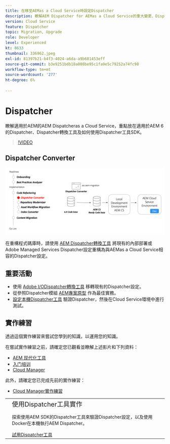 ```yaml
---
title: 在移至AEMas a Cloud Service時設定Dispatcher
description: 瞭解AEM Dispatcher for AEMas a Cloud Service的重大變更、Dispatcher轉換工具以及如何使用Dispatcher Tools SDK。
version: Cloud Service
feature: Dispatcher
topic: Migration, Upgrade
role: Developer
level: Experienced
kt: 8633
thumbnail: 336962.jpeg
exl-id: 81397b21-b4f3-4024-a6da-a9b681453eff
source-git-commit: b3e9251bdb18a008be95c1fa9e5c79252a74fc98
workflow-type: tm+mt
source-wordcount: '277'
ht-degree: 6%

---
```



# Dispatcher

瞭解適用於AEM的AEM Dispatcheras a Cloud Service，重點放在適用於AEM 6的Dispatcher、Dispatcher轉換工具及如何使用Dispatcher工具SDK。

>[!VIDEO](https://video.tv.adobe.com/v/336962?quality=12&learn=on)

## Dispatcher Converter

![Dispatcher Converter](./assets/dispatcher-converter-diagram.png)

在重構程式碼庫時，請使用 [AEM Dispatcher轉換工具](https://experienceleague.adobe.com/docs/experience-manager-cloud-service/moving/refactoring-tools/dispatcher-transformation-utility-tools.html) 將現有的內部部署或Adobe Managed Services Dispatcher設定重構為與AEMas a Cloud Service相容的Dispatcher設定。

## 重要活動

+ 使用 [Adobe I/ODispatcher轉換工具](https://github.com/adobe/aio-cli-plugin-aem-cloud-service-migration#aio-aem-migrationdispatcher-converter) 移轉現有的Dispatcher設定。
+ 從參照Dispatcher模組 [AEM專案原型](https://github.com/adobe/aem-project-archetype/tree/develop/src/main/archetype/dispatcher.cloud) 作為最佳實務。
+ [設定本機Dispatcher工具](https://experienceleague.adobe.com/docs/experience-manager-learn/cloud-service/local-development-environment-set-up/dispatcher-tools.html) 驗證Dispatcher，然後在Cloud Service環境中進行測試。

## 實作練習

透過這個實作練習來嘗試您學到的知識，以運用您的知識。

在嘗試實作練習之前，請確定您已觀看並瞭解上述影片和下列資料：

+ [AEM 现代化工具](./aem-modernization-tools.md)
+ [入门培训](./onboarding.md)
+ [Cloud Manager](./cloud-manager.md)

此外，請確定您已完成先前的實作練習：

+ [Cloud Manager實作練習](./cloud-manager.md#hands-on-exercise)

<table style="border-width:0">
    <tr>
        <td style="width:150px">
            <a  rel="noreferrer"
                target="_blank"
                href="https://github.com/adobe/aem-cloud-engineering-video-series-exercises/tree/session5-dispatcher#cloud-acceleration-bootcamp---session-5-dispatcher"><img alt="實作練習GitHub存放庫" src="./assets/github.png"/>
            </a>        
        </td>
        <td style="width:100%;margin-bottom:1rem;">
            <div style="font-size:1.25rem;font-weight:400;">使用Dispatcher工具實作</div>
            <p style="margin:1rem 0">
                探索使用AEM SDK的Dispatcher工具來驗證Dispatcher設定，以及使用Docker在本機執行AEM Dispatcher。
            </p>
            <a  rel="noreferrer"
                target="_blank"
                href="https://github.com/adobe/aem-cloud-engineering-video-series-exercises/tree/session5-dispatcher#cloud-acceleration-bootcamp---session-5-dispatcher" class="spectrum-Button spectrum-Button--primary spectrum-Button--sizeM">
                <span class="spectrum-Button-label has-no-wrap has-text-weight-bold">試用Dispatcher工具</span>
            </a>
        </td>
    </tr>
</table>
